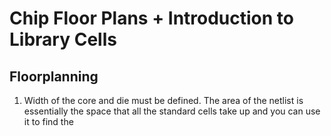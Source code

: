 # Chip Floor Plans + Introduction to Library Cells

## Floorplanning
1. Width of the core and die must be defined. The area of the netlist is essentially the space that all the standard cells take up and you can use it to find the 

